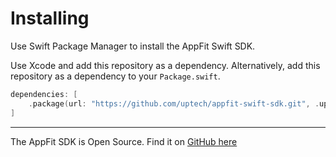 # Installing

Use Swift Package Manager to install the AppFit Swift SDK.

Use Xcode and add this repository as a dependency.
Alternatively, add this repository as a dependency to your `Package.swift`.

```swift
dependencies: [
    .package(url: "https://github.com/uptech/appfit-swift-sdk.git", .upToNextMajor(from: "1.0.0"))
]
```

---

The AppFit SDK is Open Source. Find it on [GitHub here](https://github.com/uptech/appfit-swift-sdk)
